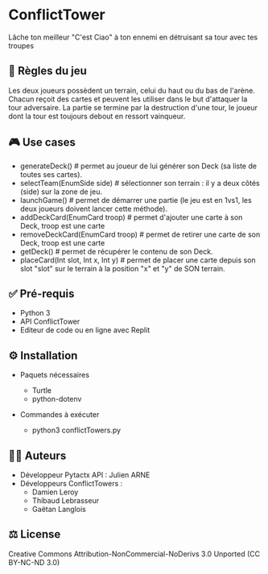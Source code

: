 # ConflictTower
Lâche ton meilleur "C'est Ciao" à ton ennemi en détruisant sa tour avec tes troupes

## 🎲 Règles du jeu 
Les deux joueurs possèdent un terrain, celui du haut ou du bas de l'arène. Chacun reçoit des cartes et peuvent les utiliser dans le but d'attaquer la tour adversaire. La partie se termine par la destruction d'une tour, le joueur dont la tour est toujours debout en ressort vainqueur.

## 🎮 Use cases
- generateDeck() # permet au joueur de lui générer son Deck (sa liste de toutes ses cartes).
- selectTeam(EnumSide side) # sélectionner son terrain : il y a deux côtés (side) sur la zone de jeu.
- launchGame() # permet de démarrer une partie (le jeu est en 1vs1, les deux joueurs doivent lancer cette méthode).
- addDeckCard(EnumCard troop) # permet d'ajouter une carte à son Deck, troop est une carte
- removeDeckCard(EnumCard troop) # permet de retirer une carte de son Deck, troop est une carte
- getDeck() # permet de récupérer le contenu de son Deck.
- placeCard(Int slot, Int x, Int y) # permet de placer une carte depuis son slot "slot" sur le terrain à la position "x" et "y" de SON terrain.

## ✅ Pré-requis
- Python 3
- API ConflictTower
- Editeur de code ou en ligne avec Replit

## ⚙️ Installation 
- Paquets nécessaires
  - Turtle
  - python-dotenv

- Commandes à exécuter
  - python3 conflictTowers.py

## 🧑‍💻 Auteurs
- Développeur Pytactx API : Julien ARNE
- Développeurs ConflictTowers :
  - Damien Leroy
  - Thibaud Lebrasseur
  - Gaëtan Langlois

## ⚖️ License
Creative Commons Attribution-NonCommercial-NoDerivs 3.0 Unported (CC BY-NC-ND 3.0)